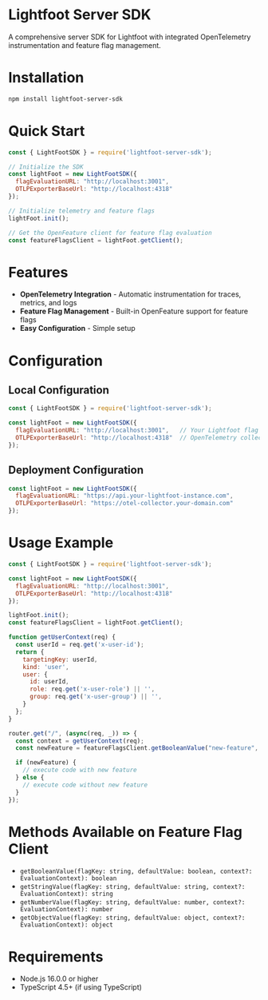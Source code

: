 # Lightfoot Server SDK
A comprehensive server SDK for Lightfoot with integrated OpenTelemetry instrumentation and feature flag management.

# Installation
```bash
npm install lightfoot-server-sdk
```

# Quick Start
```javascript
const { LightFootSDK } = require('lightfoot-server-sdk');

// Initialize the SDK
const lightFoot = new LightFootSDK({
  flagEvaluationURL: "http://localhost:3001",
  OTLPExporterBaseUrl: "http://localhost:4318"
});

// Initialize telemetry and feature flags
lightFoot.init();

// Get the OpenFeature client for feature flag evaluation
const featureFlagsClient = lightFoot.getClient();
```

# Features
- **OpenTelemetry Integration** - Automatic instrumentation for traces, metrics, and logs
- **Feature Flag Management** - Built-in OpenFeature support for feature flags
- **Easy Configuration** - Simple setup 

# Configuration
## Local Configuration 
```javascript
const { LightFootSDK } = require('lightfoot-server-sdk');

const lightFoot = new LightFootSDK({
  flagEvaluationURL: "http://localhost:3001",   // Your Lightfoot flag evaluation API endpoint
  OTLPExporterBaseUrl: "http://localhost:4318"  // OpenTelemetry collector endpoint
});
```

## Deployment Configuration
```javascript
const lightFoot = new LightFootSDK({
  flagEvaluationURL: "https://api.your-lightfoot-instance.com",
  OTLPExporterBaseUrl: "https://otel-collector.your-domain.com"
});
```

# Usage Example
```javascript
const { LightFootSDK } = require('lightfoot-server-sdk');

const lightFoot = new LightFootSDK({
  flagEvaluationURL: "http://localhost:3001",
  OTLPExporterBaseUrl: "http://localhost:4318"
});

lightFoot.init();
const featureFlagsClient = lightFoot.getClient();

function getUserContext(req) {
  const userId = req.get('x-user-id');
  return {
    targetingKey: userId,
    kind: 'user',
    user: {
      id: userId,
      role: req.get('x-user-role') || '',
      group: req.get('x-user-group') || '',
    }
  };
}

router.get("/", (async(req, _)) => {
  const context = getUserContext(req);
  const newFeature = featureFlagsClient.getBooleanValue("new-feature", false, context);

  if (newFeature) {
    // execute code with new feature
  } else {
    // execute code without new feature
  }
});
```

# Methods Available on Feature Flag Client
- `getBooleanValue(flagKey: string, defaultValue: boolean, context?: EvaluationContext): boolean`
- `getStringValue(flagKey: string, defaultValue: string, context?: EvaluationContext): string`
- `getNumberValue(flagKey: string, defaultValue: number, context?: EvaluationContext): number`
- `getObjectValue(flagKey: string, defaultValue: object, context?: EvaluationContext): object`

# Requirements
- Node.js 16.0.0 or higher
- TypeScript 4.5+ (if using TypeScript)
